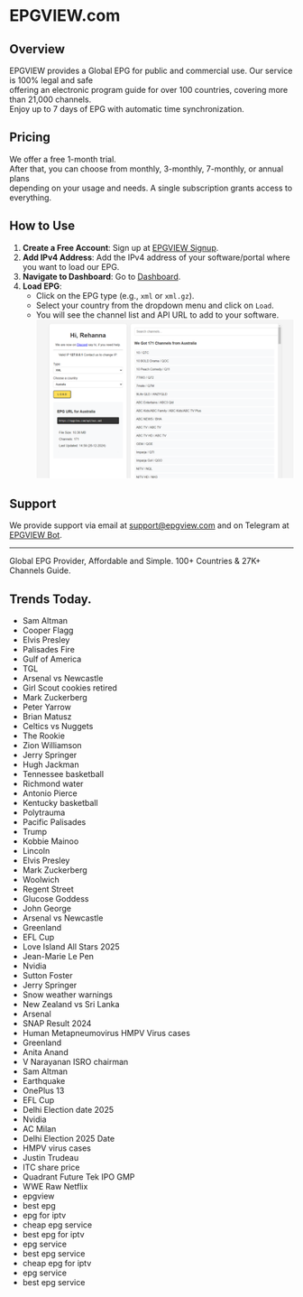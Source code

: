 # EPGVIEW.com



## Overview
EPGVIEW provides a Global EPG for public and commercial use. Our service is 100% legal and safe\
offering an electronic program guide for over 100 countries, covering more than 21,000 channels.\
Enjoy up to 7 days of EPG with automatic time synchronization.

## Pricing
We offer a free 1-month trial. \
After that, you can choose from monthly, 3-monthly, 7-monthly, or annual plans \
depending on your usage and needs. A single subscription grants access to everything.

## How to Use
1. **Create a Free Account**: Sign up at [EPGVIEW Signup](https://epgview.com/signup.php).
2. **Add IPv4 Address**: Add the IPv4 address of your software/portal where you want to load our EPG.
3. **Navigate to Dashboard**: Go to [Dashboard](https://epgview.com/dashboard.php).
4. **Load EPG**:
   - Click on the EPG type (e.g., `xml` or `xml.gz`).
   - Select your country from the dropdown menu and click on `Load`.
   - You will see the channel list and API URL to add to your software.
![EPGVIEW](img/dashboard.png)
## Support
We provide support via email at [support@epgview.com](mailto:support@epgview.com) and on Telegram at [EPGVIEW Bot](https://t.me/epgview_bot).

---

Global EPG Provider, Affordable and Simple. 100+ Countries & 27K+ Channels Guide.

## Trends Today.

- Sam Altman
- Cooper Flagg
- Elvis Presley
- Palisades Fire
- Gulf of America
- TGL
- Arsenal vs Newcastle
- Girl Scout cookies retired
- Mark Zuckerberg
- Peter Yarrow
- Brian Matusz
- Celtics vs Nuggets
- The Rookie
- Zion Williamson
- Jerry Springer
- Hugh Jackman
- Tennessee basketball
- Richmond water
- Antonio Pierce
- Kentucky basketball
- Polytrauma
- Pacific Palisades
- Trump
- Kobbie Mainoo
- Lincoln
- Elvis Presley
- Mark Zuckerberg
- Woolwich
- Regent Street
- Glucose Goddess
- John George
- Arsenal vs Newcastle
- Greenland
- EFL Cup
- Love Island All Stars 2025
- Jean-Marie Le Pen
- Nvidia
- Sutton Foster
- Jerry Springer
- Snow weather warnings
- New Zealand vs Sri Lanka
- Arsenal
- SNAP Result 2024
- Human Metapneumovirus HMPV Virus cases
- Greenland
- Anita Anand
- V Narayanan ISRO chairman
- Sam Altman
- Earthquake
- OnePlus 13
- EFL Cup
- Delhi Election date 2025
- Nvidia
- AC Milan
- Delhi Election 2025 Date
- HMPV virus cases
- Justin Trudeau
- ITC share price
- Quadrant Future Tek IPO GMP
- WWE Raw Netflix
- epgview
- best epg
- epg for iptv
- cheap epg service
- best epg for iptv
- epg service
- best epg service
- cheap epg for iptv
- epg service
- best epg service
